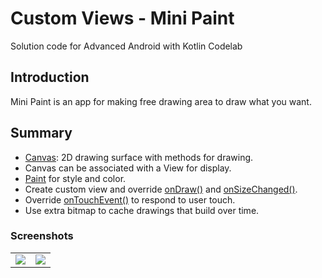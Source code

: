 Custom Views - Mini Paint
============================================================================

Solution code for Advanced Android with Kotlin Codelab 

Introduction
------------

Mini Paint is an app for making free drawing area to draw what you want.

## Summary
* [Canvas](https://developer.android.com/reference/android/graphics/Canvas): 2D drawing surface with methods for drawing.
* Canvas can be associated with a View for display.
* [Paint](https://developer.android.com/reference/android/graphics/Paint) for style and color.
* Create custom view and override [onDraw()](https://developer.android.com/reference/android/widget/ProgressBar.html#onDraw(android.graphics.Canvas)) and [onSizeChanged()](https://developer.android.com/reference/android/view/View.html#onSizeChanged(int,%20int,%20int,%20int)).
* Override [onTouchEvent()](https://developer.android.com/reference/android/view/View.html#onTouchEvent(android.view.MotionEvent)) to respond to user touch.
* Use extra bitmap to cache drawings that build over time.

### Screenshots

<table>
  <tr>
    <td>
      <img src = "https://user-images.githubusercontent.com/29761752/234308017-044ef8eb-f06c-41c0-99ec-da24056e78b5.png"/>
    </td>
    <td>
      <img src = "https://user-images.githubusercontent.com/29761752/234308054-b6b2a170-6dec-407c-81b5-956494d16380.png"/>
    </td>
  </tr>
</table>
